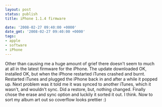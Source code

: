 ```yaml
---
layout: post
status: publish
title: iPhone 1.1.4 firmware

date: '2008-02-27 09:40:00 +0000'
date_gmt: '2008-02-27 09:40:00 +0000'
tags:
- apple
- software
- iPhone
---
```

Other than causing me a huge amount of grief there doesn't seem to much at all in the latest firmware for the iPhone.
The update downloaded OK, installed OK, but when the iPhone restarted iTunes crashed and burnt. Restarted iTunes and plugged the iPhone back in and after a while it popped up. Next problem was it told me it was synced to another iTunes, which it wasn't, and wouldn't sync. Did a restore, but, nothing changed. Finally chose the erase and sync option and luckily it sorted it out. I think.
Now to sort my album art out so coverflow looks prettier :)
